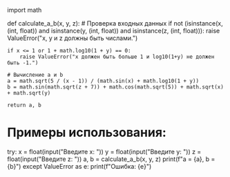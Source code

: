 import math


def calculate_a_b(x, y, z):
    # Проверка входных данных
    if not (isinstance(x, (int, float)) and isinstance(y, (int, float)) and isinstance(z, (int, float))):
        raise ValueError("x, y и z должны быть числами.")

    if x <= 1 or 1 + math.log10(1 + y) == 0:
        raise ValueError("x должен быть больше 1 и log10(1+y) не должен быть -1.")

    # Вычисление a и b
    a = math.sqrt(5 / (x - 1)) / (math.sin(x) + math.log10(1 + y))
    b = math.sin(math.sqrt(z + 7)) + math.cos(math.sqrt(5)) + math.sqrt(x) + math.sqrt(y)

    return a, b


# Примеры использования:
try:
    x = float(input("Введите x: "))
    y = float(input("Введите y: "))
    z = float(input("Введите z: "))
    a, b = calculate_a_b(x, y, z)
    print(f"a = {a}, b = {b}")
except ValueError as e:
    print(f"Ошибка: {e}")
